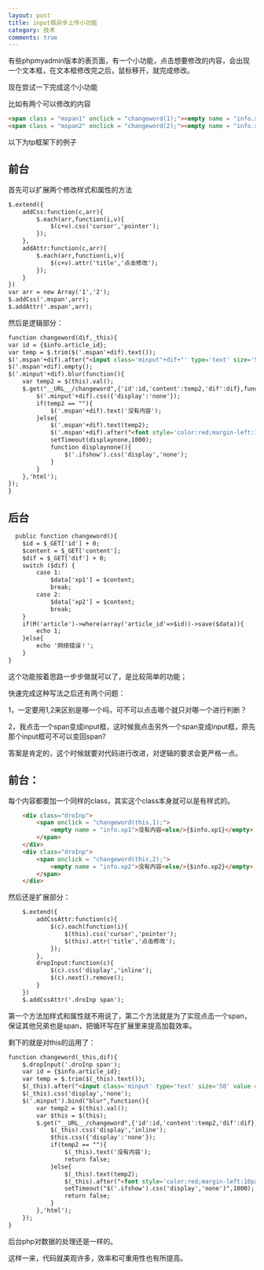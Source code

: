 ```yaml
---
layout: post
title: input框异步上传小功能
category: 技术
comments: true
---
```


有些phpmyadmin版本的表页面，有一个小功能，点击想要修改的内容，会出现一个文本框，在文本框修改完之后，鼠标移开，就完成修改。

现在尝试一下完成这个小功能

比如有两个可以修改的内容

```html
<span class = "mspan1" onclick = "changeword(1);"><empty name = "info.xp1">没有内容<else/>{$info.xp1}</empty></span>
<span class = "mspan2" onclick = "changeword(2);"><empty name = "info.xp2">没有内容<else/>{$info.xp2}</empty></span>
```

以下为tp框架下的例子

## 前台

首先可以扩展两个修改样式和属性的方法

```html
$.extend({
	addCss:function(c,arr){
		$.each(arr,function(i,v){
			$(c+v).css('cursor','pointer');
		});
	},
	addAttr:function(c,arr){
		$.each(arr,function(i,v){
			$(c+v).attr('title','点击修改');
		});
	}
})
var arr = new Array('1','2');
$.addCss('.mspan',arr);
$.addAttr('.mspan',arr);
```

然后是逻辑部分：

```html
function changeword(dif,_this){
var id = {$info.article_id};
var temp = $.trim($('.mspan'+dif).text());
$('.mspan'+dif).after("<input class='minput"+dif+"' type='text' size='50' value = '"+temp+"'/>");
$('.mspan'+dif).empty();
$('.minput'+dif).blur(function(){
	var temp2 = $(this).val();
	$.get("__URL__/changeword",{'id':id,'content':temp2,'dif':dif},function(res){
		$('.minput'+dif).css({'display':'none'});
		if(temp2 == ""){
			$('.mspan'+dif).text('没有内容');
		}else{
			$('.mspan'+dif).text(temp2);
			$('.mspan'+dif).after("<font style='color:red;margin-left:10px;' class='ifshow'>修改完成</font>");
			setTimeout(displaynone,1000);
			function displaynone(){
				$('.ifshow').css('display','none');
			}
		}
	},'html');
});
}
```

## 后台

```html
  public function changeword(){
	$id = $_GET['id'] + 0;
	$content = $_GET['content'];
	$dif = $_GET['dif'] + 0;
	switch ($dif) {
		case 1:
			$data['xp1'] = $content;
			break;
		case 2:
			$data['xp2'] = $content;
			break;
	}
	if(M('article')->where(array('article_id'=>$id))->save($data)){
		echo 1;
	}else{
		echo '网络错误！';
	}
}
```

这个功能按着思路一步步做就可以了，是比较简单的功能；

快速完成这种写法之后还有两个问题：

1，一定要用1,2来区别是哪一个吗，可不可以点击哪个就只对哪一个进行判断？

2，我点击一个span变成input框，这时候我点击另外一个span变成input框，原先那个input框可不可以变回span?

答案是肯定的，这个时候就要对代码进行改进，对逻辑的要求会更严格一点。

## 前台：

每个内容都要加一个同样的class，其实这个class本身就可以是有样式的。

```html
	<div class="droInp">
		<span onclick = "changeword(this,1);">
			<empty name = "info.xp1">没有内容<else/>{$info.xp1}</empty>
		</span>
	</div>
	<div class="droInp">
		<span onclick = "changeword(this,2);">
			<empty name = "info.xp2">没有内容<else/>{$info.xp2}</empty>
		</span>
	</div>
```

然后还是扩展部分：

```html
	$.extend({
		addCssAttr:function(c){
			$(c).each(function(i){
				$(this).css('cursor','pointer');
		 		$(this).attr('title','点击修改');
			});
		},
		dropInput:function(c){
			$(c).css('display','inline');
			$(c).next().remove();
		}
	})
	$.addCssAttr('.droInp span');
```

第一个方法加样式和属性就不用说了，第二个方法就是为了实现点击一个span，保证其他兄弟也是span，把循环写在扩展里来提高加载效率。

剩下的就是对this的运用了：

```html
function changeword(_this,dif){
	$.dropInput('.droInp span');
	var id = {$info.article_id};
	var temp = $.trim($(_this).text());
	$(_this).after("<input class='minput' type='text' size='50' value = '"+temp+"'/>");
	$(_this).css('display','none');
	$('.minput').bind("blur",function(){
		var temp2 = $(this).val();
		var $this = $(this);
		$.get("__URL__/changeword",{'id':id,'content':temp2,'dif':dif},function(res){
			$(_this).css('display','inline');
			$this.css({'display':'none'});
			if(temp2 == ""){
				$(_this).text('没有内容');
				return false;
			}else{
				$(_this).text(temp2);
				$(_this).after("<font style='color:red;margin-left:10px;' class='ifshow'>修改完成</font>");
				setTimeout("$('.ifshow').css('display','none')",1000);
				return false;
			}
		},'html');
	});
}
```

后台php对数据的处理还是一样的。

这样一来，代码就美观许多，效率和可重用性也有所提高。
